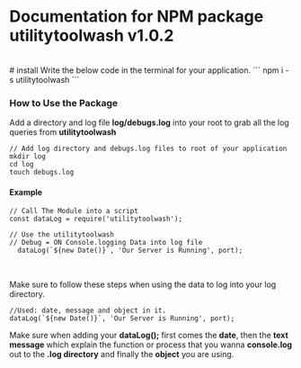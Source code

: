 # Documentation for NPM package utilitytoolwash v1.0.2

<br>
# install
Write the below code in the terminal for your application.
```
npm i -s utilitytoolwash
```



### How to Use the Package

Add a directory and log file **log/debugs.log** into your root to grab all the log queries from **utilitytoolwash**

```
// Add log directory and debugs.log files to root of your application
mkdir log
cd log
touch debugs.log
```

#### Example
```
// Call The Module into a script
const dataLog = require('utilitytoolwash');

// Use the utilitytoolwash
// Debug = ON Console.logging Data into log file
  dataLog(`${new Date()}`, 'Our Server is Running', port);
```
<br>

Make sure to follow these steps when using the data to log into your log directory.

```
//Used: date, message and object in it.
dataLog(`${new Date()}`, 'Our Server is Running', port);
```
Make sure when adding your **dataLog();** first comes the **date**, then the **text message** which explain the function or process that you wanna **console.log** out to the **.log directory** and finally the **object** you are using.
